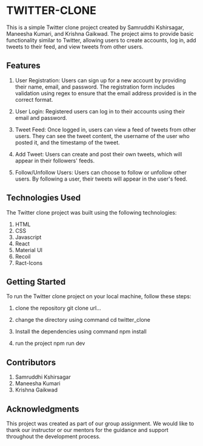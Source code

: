 # TWITTER-CLONE
 This is a simple Twitter clone project created by Samruddhi Kshirsagar, Maneesha Kumari, and Krishna Gaikwad. The project aims to provide basic functionality similar to Twitter, allowing users to create accounts, log in, add tweets to their feed, and view tweets from other users.

 ## Features

 1. User Registration: Users can sign up for a new account by providing their name, email, and password. The registration form includes validation using regex to ensure that the email address provided is in the correct format.

2. User Login: Registered users can log in to their accounts using their email and password.

3. Tweet Feed: Once logged in, users can view a feed of tweets from other users. They can see the tweet content, the username of the user who posted it, and the timestamp of the tweet.

4. Add Tweet: Users can create and post their own tweets, which will appear in their followers' feeds.

5. Follow/Unfollow Users: Users can choose to follow or unfollow other users. By following a user, their tweets will appear in the user's feed.


## Technologies Used

The Twitter clone project was built using the following technologies:

1. HTML
2. CSS
3. Javascript
4. React
5. Material UI
5. Recoil
6. Ract-Icons 

## Getting Started

 To run the Twitter clone project on your local machine, follow these steps:

 1. clone the repository 
    git clone url...

 2. change the directory
     using command cd twitter_clone   

 3. Install the dependencies 
     using command npm install 

  4.  run the project 
     npm run dev


## Contributors

  1. Samruddhi Kshirsagar
  2. Maneesha Kumari
  3. Krishna Gaikwad     

##  Acknowledgments
This project was created as part of our group assignment. We would like to thank our instructor or our mentors  for the guidance and support throughout the development process.  



